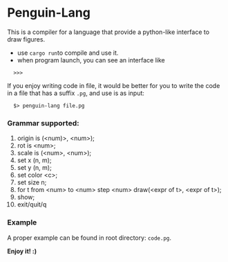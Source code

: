 # Penguin-Lang

This is a compiler for a language that provide a python-like interface to draw figures.

- use `cargo run`to compile and use it.
- when program launch, you can see an interface like

```shell
  >>> 
```

If you enjoy writing code in file, it would be better for you to write the code in a file that has a suffix `.pg`, and
use is as input:

```shell
  $> penguin-lang file.pg
```

### Grammar supported:

1. origin is (\<num)>, \<num>);
2. rot is \<num>;
3. scale is (\<num>, \<num>);
4. set x (n, m);
5. set y (n, m);
6. set color \<c\>;
7. set size n;
8. for t from \<num> to \<num> step \<num> draw(\<expr of t>, \<expr of t>);
9. show;
10. exit/quit/q

### Example
A proper example can be found in root directory: `code.pg`.

**Enjoy it! :)**



